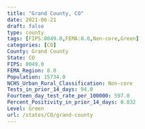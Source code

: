 ```yaml
---
title: "Grand County, CO"
date: 2021-06-21
draft: false
type: county
tags: [FIPS:8049.0,FEMA:8.0,Non-core,Green]
categories: [CO]
County: Grand County
State: CO
FIPS: 8049.0
FEMA_Region: 8.0
Population: 15734.0
NCHS_Urban_Rural_Classification: Non-core
Tests_in_prior_14_days: 94.0
Fourteen_day_test_rate_per_100000: 597.0
Percent_Positivity_in_prior_14_days: 0.032
Level: Green
url: /states/CO/grand-county
---
```



